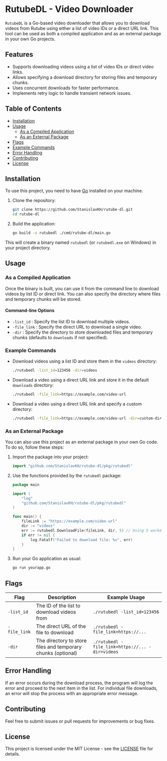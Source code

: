 
# RutubeDL - Video Downloader

`RutubeDL` is a Go-based video downloader that allows you to download videos from Rutube using either a list of video IDs or a direct URL link. This tool can be used as both a compiled application and as an external package in your own Go projects.

## Features
- Supports downloading videos using a list of video IDs or direct video links.
- Allows specifying a download directory for storing files and temporary chunks.
- Uses concurrent downloads for faster performance.
- Implements retry logic to handle transient network issues.

## Table of Contents
- [Installation](#installation)
- [Usage](#usage)
  - [As a Compiled Application](#as-a-compiled-application)
  - [As an External Package](#as-an-external-package)
- [Flags](#flags)
- [Example Commands](#example-commands)
- [Error Handling](#error-handling)
- [Contributing](#contributing)
- [License](#license)

## Installation

To use this project, you need to have [Go](https://golang.org/dl/) installed on your machine.

1. Clone the repository:
   ```bash
   git clone https://github.com/StanislavKH/rutube-dl.git
   cd rutube-dl
   ```

2. Build the application:
   ```bash
   go build -o rutubedl ./cmd/rutube-dl/main.go
   ```

This will create a binary named `rutubedl` (or `rutubedl.exe` on Windows) in your project directory.

## Usage

### As a Compiled Application

Once the binary is built, you can use it from the command line to download videos by list ID or direct link. You can also specify the directory where files and temporary chunks will be stored.

#### Command-line Options
- `-list_id` : Specify the list ID to download multiple videos.
- `-file_link` : Specify the direct URL to download a single video.
- `-dir` : Specify the directory to store downloaded files and temporary chunks (defaults to `downloads` if not specified).

### Example Commands

- Download videos using a list ID and store them in the `videos` directory:
  ```bash
  ./rutubedl -list_id=123456 -dir=videos
  ```

- Download a video using a direct URL link and store it in the default `downloads` directory:
  ```bash
  ./rutubedl -file_link=https://example.com/video-url
  ```

- Download a video using a direct URL link and specify a custom directory:
  ```bash
  ./rutubedl -file_link=https://example.com/video-url -dir=custom-directory
  ```

### As an External Package

You can also use this project as an external package in your own Go code. To do so, follow these steps:

1. Import the package into your project:
   ```go
   import "github.com/StanislavKH/rutube-dl/pkg/rutubedl"
   ```

2. Use the functions provided by the `rutubedl` package:
   ```go
   package main

   import (
       "log"
       "github.com/StanislavKH/rutube-dl/pkg/rutubedl"
   )

   func main() {
       fileLink := "https://example.com/video-url"
       dir := "videos"
       err := rutubedl.DownloadFile(fileLink, dir, 5) // Using 5 workers for concurrent download
       if err != nil {
           log.Fatalf("Failed to download file: %v", err)
       }
   }
   ```

3. Run your Go application as usual:
   ```bash
   go run yourapp.go
   ```

## Flags

| Flag           | Description                                                  | Example Usage                                   |
|----------------|--------------------------------------------------------------|-------------------------------------------------|
| `-list_id`     | The ID of the list to download videos from                   | `./rutubedl -list_id=123456`                    |
| `-file_link`   | The direct URL of the file to download                       | `./rutubedl -file_link=https://...`             |
| `-dir`         | The directory to store files and temporary chunks (optional) | `./rutubedl -file_link=https://... -dir=videos` |

## Error Handling
If an error occurs during the download process, the program will log the error and proceed to the next item in the list. For individual file downloads, an error will stop the process with an appropriate error message.

## Contributing
Feel free to submit issues or pull requests for improvements or bug fixes.

## License
This project is licensed under the MIT License - see the [LICENSE](LICENSE) file for details.
